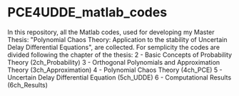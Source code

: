 # PCE4UDDE_matlab_codes
In this repository, all the Matlab codes, used for developing my Master Thesis: "Polynomial Chaos Theory: Application to the stability of Uncertain Delay Differential Equations", are collected. 
For semplicity the codes are divided following the chapter of the thesis:
2 - Basic Concepts of Probability Theory              (2ch_Probability)
3 - Orthogonal Polynomials and Approximation Theory   (3ch_Approximation)
4 - Polynomial Chaos Theory                           (4ch_PCE)
5 - Uncertain Delay Differential Equation             (5ch_UDDE)
6 - Computational Results                             (6ch_Results)
